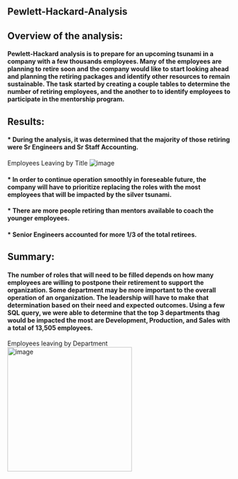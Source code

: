 ## Pewlett-Hackard-Analysis

## Overview of the analysis:
####  Pewlett-Hackard analysis is to prepare for an upcoming tsunami in a company with a few thousands employees. Many of the employees are planning to retire soon and the company would like to start looking ahead and planning the retiring packages and identify other resources to remain sustainable. The task started by creating a couple tables to determine the number of retiring employees, and the another to to identify employees to participate in the mentorship program.

## Results:
#### * During the analysis, it was determined that the majority of those retiring were Sr Engineers and Sr Staff Accounting.
Employees Leaving by Title ![image](https://user-images.githubusercontent.com/111030781/203207119-2fbf672a-e83a-48aa-904a-8448ee3f7338.png)
#### * In order to continue operation smoothly in foreseable future, the company will have to prioritize replacing the roles with the most employees that will be impacted by the silver tsunami. 
#### * There are more people retiring than mentors available to coach the younger employees.
#### * Senior Engineers accounted for more 1/3 of the total retirees.

## Summary:
#### The number of roles that will need to be filled depends on how many employees are willing to postpone their retirement to support the organization. Some department may be more important to the overall operation of an organization. The leadership will have to make that determination based on their need and expected outcomes. Using a few SQL query, we were able to determine that the top 3 departments thag would be impacted the most are Development, Production, and Sales with a total of 13,505 employees.
Employees leaving by Department <img width="280" alt="image" src="https://user-images.githubusercontent.com/111030781/203207696-da53967a-6ee6-4d1b-bdcf-c1d05dad1726.png">

